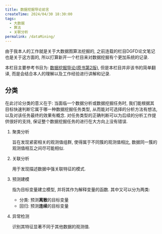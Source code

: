 ```yaml
---
title: 数据挖掘导论前言
createTime: 2024/04/30 18:30:00
tags:
  - 大数据
  - 算法
  - 关联分析
permalink: /dataMining/
---
```


由于我本人的工作就是关于大数据图算法挖掘的, 之前连载的栏目DGFD论文笔记也是关于这方面的, 所以打算新开一个栏目来对数据挖掘有个更加系统的记录.

本栏目主要参考书目为: [数据挖掘导论(原书第2版)](https://book.douban.com/subject/34798830/), 但是本栏目并非该书的简单翻译, 而是会结合本人的理解以及工作经验进行讲解和记录.


## 分类

在此讨论分类的意义在于: 当面临一个数据分析或数据挖掘任务时, 我们能根据其目标快速判断它属于哪一种数据挖掘任务类型, 从而能对可选择的分析方法有想法, 以及对该任务最终的效果有概念. 对任务类型的正确判断可以为后续的分析工作提供很好的支持, 保证整个数据挖掘任务的进行在大方向上没有错误.



1.   聚类分析

     旨在发现紧密相关的观测值组群, 使得属于不同簇的观测值相比, 数据同一簇的观测值相互之间尽可能相似.

2.   关联分析

     用于发现描述数据中强关联特征的模式.

3.   预测建模

     指为目标变量建立模型, 并将其作为解释变量的函数. 其中又可以分为两类: 

     -   分类: 预测**离散**的目标变量
     -   回归: 预测**连续**的目标变量

4.   异常检测

     识别其特征显著不同于其他数据的观测值.
